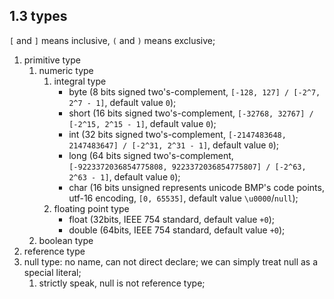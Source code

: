 ## 1.3 types

`[` and `]` means inclusive, `(` and `)` means exclusive;
1. primitive type
    1. numeric type
        1. integral type
            - byte (8 bits signed two's-complement, `[-128, 127] / [-2^7, 2^7 - 1]`, default value `0`); 
            - short (16 bits signed two's-complement, `[-32768, 32767] / [-2^15, 2^15 - 1]`, default value `0`); 
            - int (32 bits signed two's-complement, `[-2147483648, 2147483647] / [-2^31, 2^31 - 1]`, default value `0`); 
            - long (64 bits signed two's-complement, `[-9223372036854775808, 9223372036854775807] / [-2^63, 2^63 - 1]`, default value `0`); 
            - char (16 bits unsigned represents unicode BMP's code points, utf-16 encoding, `[0, 65535]`, default value `\u0000`/`null`);
        1. floating point type
            - float (32bits, IEEE 754 standard, default value `+0`);
            - double (64bits, IEEE 754 standard, default value `+0`);
    1. boolean type
1. reference type
1. null type: no name, can not direct declare; we can simply treat null as a special literal;
    1. strictly speak, null is not reference type;
